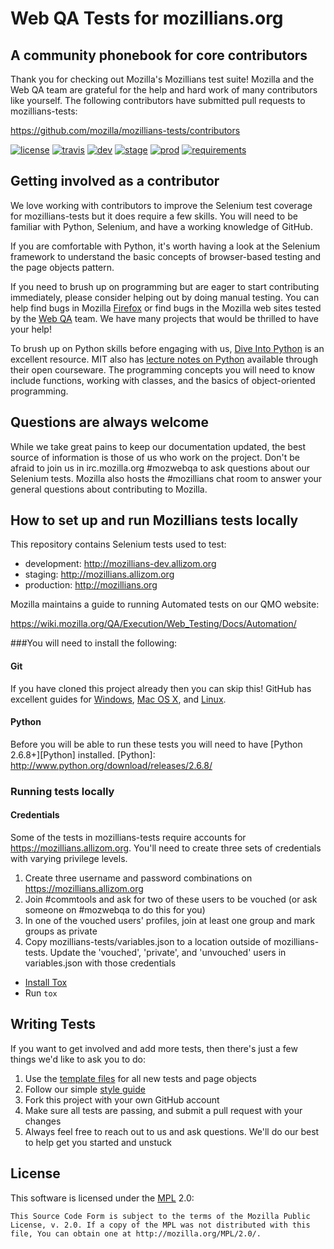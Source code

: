 Web QA Tests for mozillians.org
===============================

A community phonebook for core contributors
-------------------------------------------

Thank you for checking out Mozilla's Mozillians test suite! Mozilla and the Web
QA team are grateful for the help and hard work of many contributors like yourself.
The following contributors have submitted pull requests to mozillians-tests:

https://github.com/mozilla/mozillians-tests/contributors

[![license](https://img.shields.io/badge/license-MPL%202.0-blue.svg)](https://github.com/mozilla/mozillians-tests/tree/master#license)
[![travis](https://img.shields.io/travis/mozilla/mozillians-tests.svg?label=travis)](http://travis-ci.org/mozilla/mozillians-tests/)
[![dev](https://img.shields.io/jenkins/s/https/webqa-ci.mozilla.com/mozillians.dev.svg?label=dev)](https://webqa-ci.mozilla.com/job/mozillians.dev/)
[![stage](https://img.shields.io/jenkins/s/https/webqa-ci.mozilla.com/mozillians.stage.svg?label=stage)](https://webqa-ci.mozilla.com/job/mozillians.stage/)
[![prod](https://img.shields.io/jenkins/s/https/webqa-ci.mozilla.com/mozillians.prod.svg?label=prod)](https://webqa-ci.mozilla.com/job/mozillians.prod/)
[![requirements](https://img.shields.io/requires/github/mozilla/mozillians-tests.svg)](https://requires.io/github/mozilla/mozillians-tests/requirements/?branch=master)

Getting involved as a contributor
---------------------------------

We love working with contributors to improve the Selenium test coverage for
mozillians-tests but it does require a few skills.  You will need to be familiar
with Python, Selenium, and have a working knowledge of GitHub.

If you are comfortable with Python, it's worth having a look at the Selenium
framework to understand the basic concepts of browser-based testing and the
page objects pattern.

If you need to brush up on programming but are eager to start contributing
immediately, please consider helping out by doing manual testing.  You can
help find bugs in Mozilla [Firefox][firefox] or find bugs in the Mozilla web
sites tested by the [Web QA][webqa] team.  We have many projects that would be
thrilled to have your help!

To brush up on Python skills before engaging with us, [Dive Into Python][dive]
is an excellent resource.  MIT also has [lecture notes on Python][mit] available
through their open courseware.  The programming concepts you will need to know
include functions, working with classes, and the basics of object-oriented
programming.

Questions are always welcome
----------------------------
While we take great pains to keep our documentation updated, the best source of
information is those of us who work on the project.  Don't be afraid to join us
in irc.mozilla.org #mozwebqa to ask questions about our Selenium tests.  Mozilla
also hosts the #mozillians chat room to answer your general questions about
contributing to Mozilla.

How to set up and run Mozillians tests locally
---------------------------------------------
This repository contains Selenium tests used to test:

* development: http://mozillians-dev.allizom.org
* staging: http://mozillians.allizom.org
* production: http://mozillians.org

Mozilla maintains a guide to running Automated tests on our QMO website:

https://wiki.mozilla.org/QA/Execution/Web_Testing/Docs/Automation/

###You will need to install the following:

#### Git
If you have cloned this project already then you can skip this!
GitHub has excellent guides for [Windows][GitWin], [Mac OS X][GitMacOSX], and
[Linux][GitLinux].

#### Python
Before you will be able to run these tests you will need to have
[Python 2.6.8+][Python] installed.
[Python]: http://www.python.org/download/releases/2.6.8/

### Running tests locally

#### Credentials
Some of the tests in mozillians-tests require accounts for
https://mozillians.allizom.org. You'll need to create three sets of credentials
with varying privilege levels.

1. Create three username and password combinations on https://mozillians.allizom.org
2. Join #commtools and ask for two of these users to be vouched (or ask someone on #mozwebqa to do this for you)
3. In one of the vouched users' profiles, join at least one group and mark groups as private
4. Copy mozillians-tests/variables.json to a location outside of mozillians-tests. Update the 'vouched', 'private', and 'unvouched' users in variables.json with those credentials

* [Install Tox](https://tox.readthedocs.io/en/latest/install.html)
* Run `tox`

Writing Tests
-------------

If you want to get involved and add more tests, then there's just a few things
we'd like to ask you to do:

1. Use the [template files][GitHub Templates] for all new tests and page objects
2. Follow our simple [style guide][Style Guide]
3. Fork this project with your own GitHub account
4. Make sure all tests are passing, and submit a pull request with your changes
5. Always feel free to reach out to us and ask questions. We'll do our best to help get you started and unstuck

License
-------
This software is licensed under the [MPL] 2.0:

    This Source Code Form is subject to the terms of the Mozilla Public
    License, v. 2.0. If a copy of the MPL was not distributed with this
    file, You can obtain one at http://mozilla.org/MPL/2.0/.


[mit]: http://ocw.mit.edu/courses/electrical-engineering-and-computer-science/6-189-a-gentle-introduction-to-programming-using-python-january-iap-2011/
[dive]: http://www.diveintopython.net/toc/index.html
[webqa]: http://quality.mozilla.org/teams/web-qa/
[firefox]: http://quality.mozilla.org/teams/desktop-firefox/
[webdriver]: http://seleniumhq.org/docs/03_webdriver.html
[mozwebqa]:http://02.chat.mibbit.com/?server=irc.mozilla.org&channel=#mozwebqa
[GitWin]: http://help.github.com/win-set-up-git/
[GitMacOSX]: http://help.github.com/mac-set-up-git/
[GitLinux]: http://help.github.com/linux-set-up-git/
[mozillians]:http://02.chat.mibbit.com/?server=irc.mozilla.org&channel=#mozillians
[venv]: http://pypi.python.org/pypi/virtualenv
[wrapper]: http://www.doughellmann.com/projects/virtualenvwrapper/
[GitHub Templates]: https://github.com/mozilla/mozwebqa-examples
[Style Guide]: https://wiki.mozilla.org/QA/Execution/Web_Testing/Docs/Automation/StyleGuide
[MPL]: http://www.mozilla.org/MPL/2.0/
